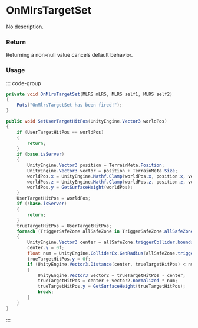 # OnMlrsTargetSet
<Badge type="info" text="Vehicle"/><Badge type="danger" text="Carbon Compatible"/><Badge type="warning" text="Oxide Compatible"/>
No description.
### Return
Returning a non-null value cancels default behavior.

### Usage
::: code-group
```csharp [Example]
private void OnMlrsTargetSet(MLRS mLRS, MLRS self1, MLRS self2)
{
	Puts("OnMlrsTargetSet has been fired!");
}
```
```csharp [Source — Assembly-CSharp @ MLRS]
public void SetUserTargetHitPos(UnityEngine.Vector3 worldPos)
{
	if (UserTargetHitPos == worldPos)
	{
		return;
	}
	if (base.isServer)
	{
		UnityEngine.Vector3 position = TerrainMeta.Position;
		UnityEngine.Vector3 vector = position + TerrainMeta.Size;
		worldPos.x = UnityEngine.Mathf.Clamp(worldPos.x, position.x, vector.x);
		worldPos.z = UnityEngine.Mathf.Clamp(worldPos.z, position.z, vector.z);
		worldPos.y = GetSurfaceHeight(worldPos);
	}
	UserTargetHitPos = worldPos;
	if (!base.isServer)
	{
		return;
	}
	trueTargetHitPos = UserTargetHitPos;
	foreach (TriggerSafeZone allSafeZone in TriggerSafeZone.allSafeZones)
	{
		UnityEngine.Vector3 center = allSafeZone.triggerCollider.bounds.center;
		center.y = 0f;
		float num = UnityEngine.ColliderEx.GetRadius(allSafeZone.triggerCollider, allSafeZone.transform.localScale) + targetAreaRadius;
		trueTargetHitPos.y = 0f;
		if (UnityEngine.Vector3.Distance(center, trueTargetHitPos) < num)
		{
			UnityEngine.Vector3 vector2 = trueTargetHitPos - center;
			trueTargetHitPos = center + vector2.normalized * num;
			trueTargetHitPos.y = GetSurfaceHeight(trueTargetHitPos);
			break;
		}
	}
}

```
:::
